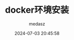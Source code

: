 ---
title: docker环境安装
date: 2024-07-03 20:45:58
author: medasz
toc: "true"
tags: 
categories: 安全
---